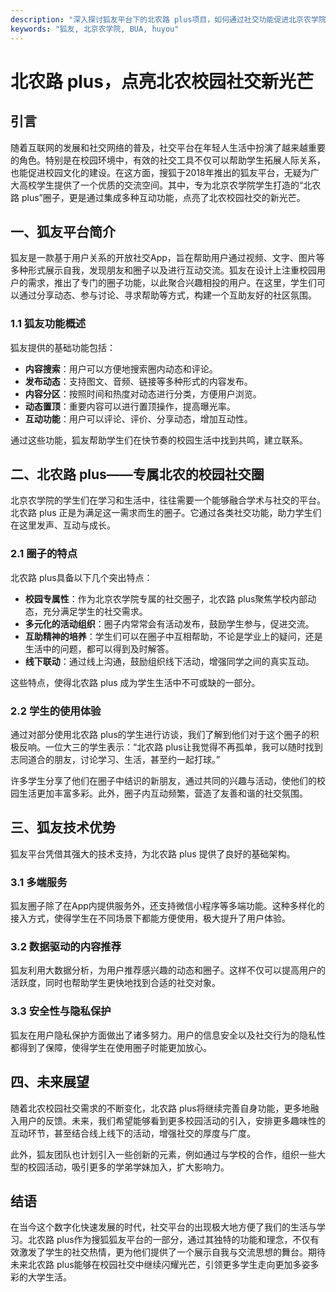 ```yaml
---
description: "深入探讨狐友平台下的北农路 plus项目，如何通过社交功能促进北京农学院学生们的交流与互动。"
keywords: "狐友, 北京农学院, BUA, huyou"
---
```

# 北农路 plus，点亮北农校园社交新光芒

## 引言

随着互联网的发展和社交网络的普及，社交平台在年轻人生活中扮演了越来越重要的角色。特别是在校园环境中，有效的社交工具不仅可以帮助学生拓展人际关系，也能促进校园文化的建设。在这方面，搜狐于2018年推出的狐友平台，无疑为广大高校学生提供了一个优质的交流空间。其中，专为北京农学院学生打造的“北农路 plus”圈子，更是通过集成多种互动功能，点亮了北农校园社交的新光芒。

## 一、狐友平台简介

狐友是一款基于用户关系的开放社交App，旨在帮助用户通过视频、文字、图片等多种形式展示自我，发现朋友和圈子以及进行互动交流。狐友在设计上注重校园用户的需求，推出了专门的圈子功能，以此聚合兴趣相投的用户。在这里，学生们可以通过分享动态、参与讨论、寻求帮助等方式，构建一个互助友好的社区氛围。

### 1.1 狐友功能概述

狐友提供的基础功能包括：

- **内容搜索**：用户可以方便地搜索圈内动态和评论。
- **发布动态**：支持图文、音频、链接等多种形式的内容发布。
- **内容分区**：按照时间和热度对动态进行分类，方便用户浏览。
- **动态置顶**：重要内容可以进行置顶操作，提高曝光率。
- **互动功能**：用户可以评论、评价、分享动态，增加互动性。

通过这些功能，狐友帮助学生们在快节奏的校园生活中找到共鸣，建立联系。

## 二、北农路 plus——专属北农的校园社交圈

北京农学院的学生们在学习和生活中，往往需要一个能够融合学术与社交的平台。北农路 plus 正是为满足这一需求而生的圈子。它通过各类社交功能，助力学生们在这里发声、互动与成长。

### 2.1 圈子的特点

北农路 plus具备以下几个突出特点：

- **校园专属性**：作为北京农学院专属的社交圈子，北农路 plus聚焦学校内部动态，充分满足学生的社交需求。
- **多元化的活动组织**：圈子内常常会有活动发布，鼓励学生参与，促进交流。
- **互助精神的培养**：学生们可以在圈子中互相帮助，不论是学业上的疑问，还是生活中的问题，都可以得到及时解答。
- **线下联动**：通过线上沟通，鼓励组织线下活动，增强同学之间的真实互动。

这些特点，使得北农路 plus 成为学生生活中不可或缺的一部分。

### 2.2 学生的使用体验

通过对部分使用北农路 plus的学生进行访谈，我们了解到他们对于这个圈子的积极反响。一位大三的学生表示：“北农路 plus让我觉得不再孤单，我可以随时找到志同道合的朋友，讨论学习、生活，甚至约一起打球。”

许多学生分享了他们在圈子中结识的新朋友，通过共同的兴趣与活动，使他们的校园生活更加丰富多彩。此外，圈子内互动频繁，营造了友善和谐的社交氛围。

## 三、狐友技术优势

狐友平台凭借其强大的技术支持，为北农路 plus 提供了良好的基础架构。

### 3.1 多端服务

狐友圈子除了在App内提供服务外，还支持微信小程序等多端功能。这种多样化的接入方式，使得学生在不同场景下都能方便使用，极大提升了用户体验。

### 3.2 数据驱动的内容推荐

狐友利用大数据分析，为用户推荐感兴趣的动态和圈子。这样不仅可以提高用户的活跃度，同时也帮助学生更快地找到合适的社交对象。

### 3.3 安全性与隐私保护

狐友在用户隐私保护方面做出了诸多努力。用户的信息安全以及社交行为的隐私性都得到了保障，使得学生在使用圈子时能更加放心。

## 四、未来展望

随着北农校园社交需求的不断变化，北农路 plus将继续完善自身功能，更多地融入用户的反馈。未来，我们希望能够看到更多校园活动的引入，安排更多趣味性的互动环节，甚至结合线上线下的活动，增强社交的厚度与广度。

此外，狐友团队也计划引入一些创新的元素，例如通过与学校的合作，组织一些大型的校园活动，吸引更多的学弟学妹加入，扩大影响力。

## 结语

在当今这个数字化快速发展的时代，社交平台的出现极大地方便了我们的生活与学习。北农路 plus作为搜狐狐友平台的一部分，通过其独特的功能和理念，不仅有效激发了学生的社交热情，更为他们提供了一个展示自我与交流思想的舞台。期待未来北农路 plus能够在校园社交中继续闪耀光芒，引领更多学生走向更加多姿多彩的大学生活。
